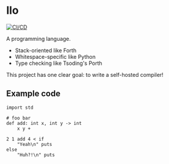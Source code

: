 # Ilo

[![CI/CD](https://github.com/nootr/ilo/actions/workflows/main.yml/badge.svg)](https://github.com/nootr/ilo/actions)

A programming language.

* Stack-oriented like Forth
* Whitespace-specific like Python
* Type checking like Tsoding's Porth

This project has one clear goal: to write a self-hosted compiler!


## Example code

```
import std

# foo bar
def add: int x, int y -> int
    x y +

2 1 add 4 < if
    "Yeah\n" puts
else
    "Huh?!\n" puts
```
